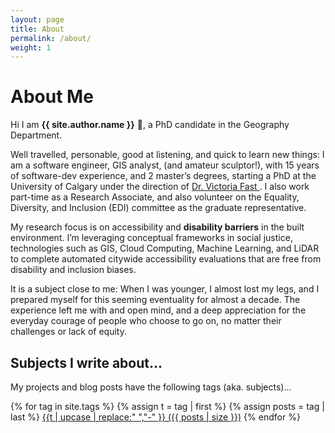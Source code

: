 ```yaml
---
layout: page
title: About
permalink: /about/
weight: 1
---
```


# **About Me**

Hi I am **{{ site.author.name }}** :wave:, a PhD candidate in the Geography Department.<br>

Well travelled, personable, good at listening, and quick to learn new things: I am a software engineer, GIS analyst, (and amateur sculptor!), with 15 years of software-dev experience, and 2 master’s degrees, starting a PhD at the University of Calgary under the direction of <a target="_blank" href="https://geog.ucalgary.ca/profiles/victoria-fast">Dr. Victoria Fast </a>.  I also work part-time as a Research Associate, and also volunteer on the Equality, Diversity, and Inclusion (EDI) committee as the graduate representative.

My research focus is on accessibility and **disability barriers** in the built environment. I’m leveraging conceptual frameworks in social justice, technologies such as GIS, Cloud Computing, Machine Learning, and LiDAR to complete automated citywide accessibility evaluations that are free from disability and inclusion biases.

It is a subject close to me: When I was younger, I almost lost my legs, and I prepared myself for this seeming eventuality for almost a decade. The experience left me with and open mind, and a deep appreciation for the everyday courage of people who choose to go on, no matter their challenges or lack of equity.


<!-- <div class="row">
{% include about/skills.html title="Programming Skills" source=site.data.programming-skills %}
{% include about/skills.html title="Other Skills" source=site.data.other-skills %}
</div>

<div class="row">
{% include about/timeline.html %}
</div> -->

## Subjects I write about...

My projects and blog posts have the following tags (aka. subjects)...

<div class="tags">
{% for tag in site.tags %}
  {% assign t = tag | first %}
  {% assign posts = tag | last %}
  <a    class="badge badge-secondary" 
        href="{{site.baseurl}}/blog/tags#{{t}}" 
        target="_blank">{{t | upcase | replace:" ","-" }} ({{ posts | size }})</a>
{% endfor %}
</div>